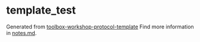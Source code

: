 # template_test
Generated from [toolbox-workshop-protocol-template](https://github.com/pep-dortmund/toolbox-workshop-protocol-template)
Find more information in [notes.md](notes.md).
